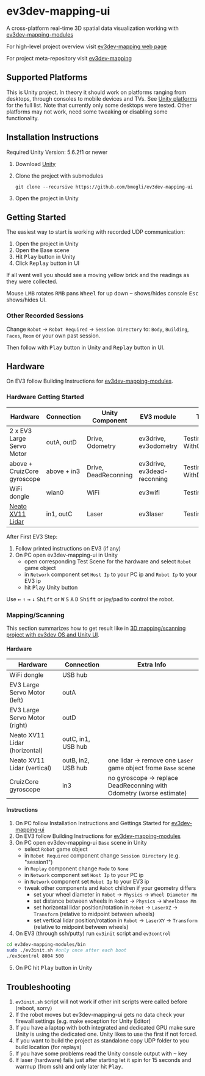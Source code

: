 # ev3dev-mapping-ui
A cross-platform real-time 3D spatial data visualization working with [ev3dev-mapping-modules](https://github.com/bmegli/ev3dev-mapping-modules)

For high-level project overview visit [ev3dev-mapping web page](http://www.ev3dev.org/projects/2016/08/07/Mapping/)

For project meta-repository visit [ev3dev-mapping](https://github.com/bmegli/ev3dev-mapping)

## Supported Platforms

This is Unity project. In theory it should work on platforms ranging from desktops, through consoles to mobile devices and TVs.
See [Unity platforms](https://unity3d.com/unity/multiplatform) for the full list. Note that currently only some desktops were tested.
Other platforms may not work, need some tweaking or disabling some functionality.

## Installation Instructions

Required Unity Version: 5.6.2f1 or newer

1. Download [Unity](https://unity3d.com/)
2. Clone the project with submodules

    `git clone --recursive https://github.com/bmegli/ev3dev-mapping-ui`
3. Open the project in Unity

## Getting Started

The easiest way to start is working with recorded UDP communication:

1. Open the project in Unity
2. Open the Base scene
3. Hit <kbd>Play</kbd> button in Unity
4. Click <kbd>Replay</kbd> button in UI

If all went well you should see a moving yellow brick and the readings as they were collected.

Mouse <kbd>LMB</kbd> rotates <kbd>RMB</kbd> pans <kbd>Wheel</kbd> for up down <kbd>~</kbd> shows/hides console <kbd>Esc</kbd> shows/hides UI.

### Other Recorded Sessions

Change `Robot` -> `Robot Required` -> `Session Directory` to: `Body`, `Building`, `Faces`, `Room` or your own past session.

Then follow with <kbd>Play</kbd> button in Unity and <kbd>Replay</kbd> button in UI.

## Hardware

On EV3 follow Building Instructions for [ev3dev-mapping-modules](https://github.com/bmegli/ev3dev-mapping-modules).

### Hardware Getting Started

| Hardware                    | Connection            | Unity Component     | EV3 module                 | Test Scene                        | First EV3 Step
| ----------------------------|-----------------------|---------------------|----------------------------|-----------------------------------|------------------------
| 2 x EV3 Large Servo Motor   | outA, outD            | Drive, Odometry     | ev3drive, ev3odometry      | TestingTheDrive WithOdometry      | `./ev3control 8004 500`
| above + CruizCore gyroscope | above + in3           | Drive, DeadReconning| ev3drive, ev3dead-reconning| TestingTheDrive WithDeadReconning | `sudo ./TestingTheDriveWithDeadReconning.sh`                     
| WiFi dongle                 | wlan0                 | WiFi                | ev3wifi                    | TestingTheWiFi                    | `./ev3control 8004 500`
| [Neato XV11 Lidar]          | in1, outC             | Laser               | ev3laser                   | TestingTheLidar                   | `./TestingTheLidar.sh`

[Neato XV11 Lidar]: http://www.ev3dev.org/docs/tutorials/using-xv11-lidar/

After First EV3 Step:
1. Follow printed instructions on EV3 (if any)
2. On PC open ev3dev-mapping-ui in Unity 
    - open corresponding Test Scene for the hardware and select `Robot` game object 
    - in `Network` component set `Host Ip` to your PC ip and `Robot Ip` to your EV3 ip
    - hit <kbd>Play</kbd> Unity button

Use <kbd>←</kbd> <kbd>↑</kbd> <kbd>→</kbd> <kbd>↓</kbd> <kbd>Shift</kbd> or <kbd>W</kbd> <kbd>S</kbd> <kbd>A</kbd> <kbd>D</kbd> <kbd>Shift</kbd> or joy/pad to control the robot.
	
### Mapping/Scanning

This section summarizes how to get result like in [3D mapping/scanning project with ev3dev OS and Unity UI](https://www.youtube.com/watch?v=9o_Fi8bHdvs).

#### Hardware

| Hardware                      | Connection         | Extra Info                                                           | 
| ------------------------------|--------------------|----------------------------------------------------------------------|
| WiFi dongle                   | USB hub            |                                                                      |
| EV3 Large Servo Motor (left)  | outA               |                                                                      |
| EV3 Large Servo Motor (right) | outD               |                                                                      |
| Neato XV11 Lidar (horizontal) | outC, in1, USB hub |                                                                      |
| Neato XV11 Lidar (vertical)   | outB, in2, USB hub | one lidar -> remove one `Laser` game object frome `Base` scene       |
| CruizCore gyroscope           | in3                | no gyroscope -> replace DeadReconning with Odometry (worse estimate) |

#### Instructions

1. On PC follow Installation Instructions and Gettings Started for [ev3dev-mapping-ui](https://github.com/bmegli/ev3dev-mapping-ui)
2. On EV3 follow Building Instructions for [ev3dev-mapping-modules](https://github.com/bmegli/ev3dev-mapping-modules)
3. On PC open ev3dev-mapping-ui `Base` scene in Unity
    - select `Robot` game object
	- in `Robot Required` component change `Session Directory` (e.g. "session1")
	- in `Replay` component change `Mode` to `None`
    - in `Network` component set `Host Ip` to your PC ip
	- in `Network` component set `Robot Ip` to your EV3 ip
	- tweak other components and `Robot` children if your geometry differs 
		- set your wheel diameter in `Robot` -> `Physics` -> `Wheel Diameter Mm`
		- set distance between wheels in `Robot` -> `Physics` -> `Wheelbase Mm`
		- set horizontal lidar position/rotation in `Robot` -> `LaserXZ` -> `Transform` (relative to midpoint between wheels)
		- set vertical lidar position/rotation in `Robot` -> `LaserXY` -> `Transform` (relative to midpoint between wheels)
4. On EV3 (through ssh/putty) run `ev3init` script and `ev3control`
``` bash
cd ev3dev-mapping-modules/bin
sudo ./ev3init.sh #only once after each boot
./ev3control 8004 500
```
5. On PC hit <kbd>Play</kbd> button in Unity

## Troubleshooting

1. `ev3init.sh` script will not work if other init scripts were called before (reboot, sorry)
2. If the robot moves but ev3dev-mapping-ui gets no data check your firewall settings (e.g. make exception for Unity Editor)
3. If you have a laptop with both integrated and dedicated GPU make sure Unity is using the dedicated one. Unity likes to use the first if not forced.
4. If you want to build the project as standalone copy UDP folder to you build location (for replays)
5. If you have some problems read the Unity console output with <kbd>~</kbd> key
6. If laser (hardware) fails just after starting let it spin for 15 seconds and warmup (from ssh) and only later hit <kbd>Play</kbd>.
